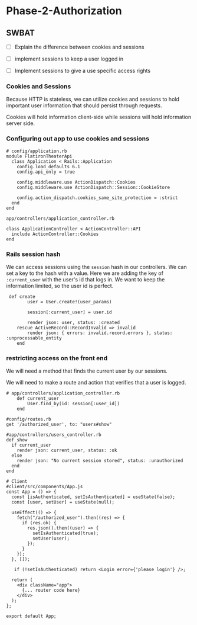 # Phase-2-Authorization 

## SWBAT
- [ ] Explain the difference between cookies and sessions
- [ ] implement sessions to keep a user logged in
- [ ] Implement sessions to give a use specific access rights



### Cookies and Sessions  
Because HTTP is stateless, we can utilize cookies and sessions to hold important user information that should persist through requests.  

Cookies will hold information client-side while sessions will hold information server side. 

### Configuring out app to use cookies and sessions


```
# config/application.rb
module FlatironTheaterApi
  class Application < Rails::Application
    config.load_defaults 6.1
    config.api_only = true

    config.middleware.use ActionDispatch::Cookies
    config.middleware.use ActionDispatch::Session::CookieStore

    config.action_dispatch.cookies_same_site_protection = :strict 
  end
end

app/controllers/application_controller.rb

class ApplicationController < ActionController::API
  include ActionController::Cookies
end

```

### Rails session hash
We can access sessions using the `session` hash in our controllers. We can set a key to the hash with a value. Here we are adding the key of `:current_user` with the user's id that logs in. We want to keep the information limited, so the user id is perfect. 

```
 def create
        user = User.create!(user_params)
        
        session[:current_user] = user.id
        
        render json: user, status: :created
    rescue ActiveRecord::RecordInvalid => invalid
        render json: { errors: invalid.record.errors }, status: :unprocessable_entity
    end 

```

### restricting access on the front end
We will need a method that finds the current user by our sessions.

We will need to make a route and action that verifies that a user is logged. 

```
# app/controllers/application_controller.rb
    def current_user
        User.find_by(id: session[:user_id])
    end

#config/routes.rb
get '/authorized_user', to: "users#show"

#app/controllers/users_controller.rb
def show
  if current_user
    render json: current_user, status: :ok
  else
    render json: "No current session stored", status: :unauthorized
  end
end

# Client
#client/src/components/App.js
const App = () => {
  const [isAuthenticated, setIsAuthenticated] = useState(false);
  const [user, setUser] = useState(null);

  useEffect(() => {
    fetch("/authorized_user").then((res) => {
      if (res.ok) {
        res.json().then((user) => {
          setIsAuthenticated(true);
          setUser(user);
        });
      }
    });
  }, []);

   if (!setIsAuthenticated) return <Login error={'please login'} />;

  return (
    <div className="app">
      {... router code here}
    </div>
  );
};

export default App;


```
